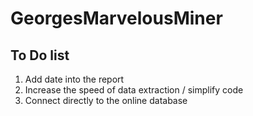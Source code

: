 # GeorgesMarvelousMiner
## To Do list 

1) Add date into the report
2) Increase the speed of data extraction / simplify code
3) Connect directly to the online database

